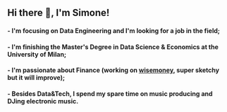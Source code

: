 ## Hi there 👋, I'm Simone!

#### - I'm focusing on Data Engineering and I'm looking for a job in the field;
#### - I'm finishing the Master's Degree in Data Science & Economics at the University of Milan;
#### - I'm passionate about Finance (working on [wisemoney](http://wise-money.herokuapp.com), super sketchy but it will improve);
#### - Besides Data&Tech, I spend my spare time on music producing and DJing electronic music. 
